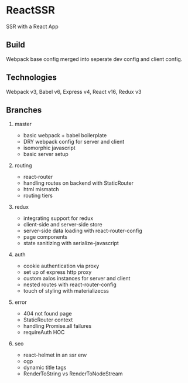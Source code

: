 # ReactSSR

SSR with a React App

## Build

Webpack base config merged into seperate dev config and client config.

## Technologies

Webpack v3, Babel v6, Express v4, React v16, Redux v3

## Branches

1. master
    * basic webpack + babel boilerplate
    * DRY webpack config for server and client
    * isomorphic javascript
    * basic server setup

1. routing
    *  react-router
    *  handling routes on backend with StaticRouter
    *  html mismatch
    *  routing tiers

1. redux
    *  integrating support for redux
    *  client-side and server-side store
    *  server-side data loading with react-router-config
    *  page components
    *  state sanitizing with serialize-javascript

1. auth
    *  cookie authentication via proxy
    *  set up of express http proxy
    *  custom axios instances for server and client
    *  nested routes with react-router-config
    *  touch of styling with materializecss

1. error
    *  404 not found page
    *  StaticRouter context
    *  handling Promise.all failures
    *  requireAuth HOC

1. seo
    * react-helmet in an ssr env
    * ogp
    * dynamic title tags
    * RenderToString vs RenderToNodeStream
    


